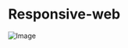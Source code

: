 # Responsive-web

![Image](https://github.com/user-attachments/assets/dac3e229-cc94-4139-b5ef-4bc99d7e8dbc)
